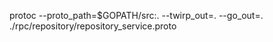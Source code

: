 protoc --proto_path=$GOPATH/src:. --twirp_out=. --go_out=. ./rpc/repository/repository_service.proto